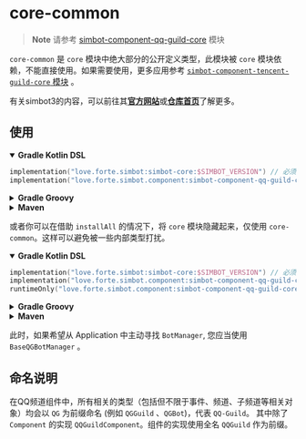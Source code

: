 # core-common

> **Note**
> 请参考 [simbot-component-qq-guild-core](../simbot-component-qq-guild-core) 模块

`core-common` 是 `core` 模块中绝大部分的公开定义类型，此模块被 `core` 模块依赖，不能直接使用。如果需要使用，更多应用参考 [`simbot-component-tencent-guild-core` 模块](../simbot-component-qq-guild-core) 。

有关simbot3的内容，可以前往其[**官方网站**](https://simbot.forte.love)或[**仓库首页**](https://github.com/simple-robot/simpler-robot/tree/v3-main)了解更多。

## 使用

<details open><summary><b>Gradle Kotlin DSL</b></summary>

```kotlin
implementation("love.forte.simbot:simbot-core:$SIMBOT_VERSION") // 必须显式指定simbot相关依赖比如此核心库或spring-boot-starter
implementation("love.forte.simbot.component:simbot-component-qq-guild-core:$VERSION")
```

</details>


<details><summary><b>Gradle Groovy</b></summary>

```groovy
implementation 'love.forte.simbot:simbot-core:$SIMBOT_VERSION' // 必须显式指定simbot相关依赖，如此核心库或spring-boot-starter
implementation 'love.forte.simbot.component:simbot-component-qq-guild-core:$VERSION'
```

</details>

<details><summary><b>Maven</b></summary>

```xml
<!-- 必须显式指定simbot相关依赖，如此核心库或spring-boot-starter -->
<dependency>
    <groupId>love.forte.simbot</groupId>
    <artifactId>simbot-core</artifactId>
    <version>${SIMBOT_VERSION}</version>
</dependency>
<dependency>
    <groupId>love.forte.simbot.component</groupId>
    <artifactId>simbot-component-qq-guild-core</artifactId>
    <version>${VERSION}</version>
</dependency>
```

</details>

或者你可以在借助 `installAll` 的情况下，将 `core` 模块隐藏起来，仅使用 `core-common`。这样可以避免被一些内部类型打扰。

<details open><summary><b>Gradle Kotlin DSL</b></summary>

```kotlin
implementation("love.forte.simbot:simbot-core:$SIMBOT_VERSION") // 必须显式指定simbot相关依赖比如此核心库或spring-boot-starter
implementation("love.forte.simbot.component:simbot-component-qq-guild-core-common:$VERSION")
runtimeOnly("love.forte.simbot.component:simbot-component-qq-guild-core:$VERSION") // 仅运行时
```

</details>


<details><summary><b>Gradle Groovy</b></summary>

```groovy
implementation 'love.forte.simbot:simbot-core:$SIMBOT_VERSION' // 必须显式指定simbot相关依赖，如此核心库或spring-boot-starter
implementation 'love.forte.simbot.component:simbot-component-qq-guild-core-common:$VERSION'
runtimeOnly 'love.forte.simbot.component:simbot-component-qq-guild-core:$VERSION' // 仅运行时
```

</details>

<details><summary><b>Maven</b></summary>

```xml
<!-- 必须显式指定simbot相关依赖，如此核心库或spring-boot-starter -->
<dependency>
    <groupId>love.forte.simbot</groupId>
    <artifactId>simbot-core</artifactId>
    <version>${SIMBOT_VERSION}</version>
</dependency>
<dependency>
    <groupId>love.forte.simbot.component</groupId>
    <artifactId>simbot-component-qq-guild-core-common</artifactId>
    <version>${VERSION}</version>
</dependency>
<dependency>
    <groupId>love.forte.simbot.component</groupId>
    <artifactId>simbot-component-qq-guild-core</artifactId>
    <version>${VERSION}</version>
    <scope>runtime</scope> <!-- 仅运行时 -->
</dependency>
```

</details>

此时，如果希望从 Application 中主动寻找 `BotManager`, 您应当使用 `BaseQGBotManager` 。

## 命名说明

在QQ频道组件中，所有相关的类型（包括但不限于事件、频道、子频道等相关对象）均会以 `QG` 为前缀命名 (例如 `QGGuild` 、`QGBot`)，代表 `QQ-Guild`。
其中除了 `Component` 的实现 `QQGuildComponent`。组件的实现使用全名 `QQGuild` 作为前缀。

